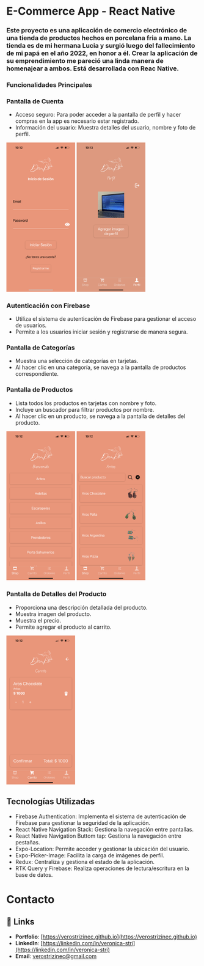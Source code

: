 # E-Commerce App - React Native

### Este proyecto es una aplicación de comercio electrónico de una tienda de productos hechos en porcelana fria a mano. La tienda es de mi hermana Lucia y surgió luego del fallecimiento de mi papá en el año 2022, en honor a él. Crear la aplicación de su emprendimiento me pareció una linda manera de homenajear a ambos. Está desarrollada con Reac Native.

### Funcionalidades Principales

### Pantalla de Cuenta
- Acceso seguro: Para poder acceder a la pantalla de perfil y hacer compras en la app es necesario estar registrado.
- Información del usuario: Muestra detalles del usuario, nombre y foto de perfil.

<img src="assets/img/dankoSesion.PNG" alt="Inicio de Sesión" width="180"/>
<img src="assets/img/dankoPerfil.PNG" alt="Perfil" width="180"/>


### Autenticación con Firebase

- Utiliza el sistema de autenticación de Firebase para gestionar el acceso de usuarios.
- Permite a los usuarios iniciar sesión y registrarse de manera segura.

### Pantalla de Categorías

- Muestra una selección de categorías en tarjetas.
- Al hacer clic en una categoría, se navega a la pantalla de productos correspondiente.


### Pantalla de Productos

- Lista todos los productos en tarjetas con nombre y foto.
- Incluye un buscador para filtrar productos por nombre.
- Al hacer clic en un producto, se navega a la pantalla de detalles del producto.

<img src="assets/img/dankoCategorias.PNG" alt="Categorías de Productos" width="180"/>
<img src="assets/img/dankoProductos.PNG" alt="Productos" width="180"/>

### Pantalla de Detalles del Producto

- Proporciona una descripción detallada del producto.
- Muestra imagen del producto.
- Muestra el precio.
- Permite agregar el producto al carrito.

<img src="assets/img/dankoProductosDetail.PNG" alt="Producto en Detalle" width="180"/>

## Tecnologías Utilizadas

- Firebase Authentication: Implementa el sistema de autenticación de Firebase para gestionar la seguridad de la aplicación.
- React Native Navigation Stack: Gestiona la navegación entre pantallas.
- React Native Navigation Buttom tap: Gestiona la navegación entre pestañas.
- Expo-Location: Permite acceder y gestionar la ubicación del usuario.
- Expo-Picker-Image: Facilita la carga de imágenes de perfil.
- Redux: Centraliza y gestiona el estado de la aplicación.
- RTK Query y Firebase: Realiza operaciones de lectura/escritura en la base de datos.

# Contacto

## 🔗 Links

- **Portfolio**: [https://verostrizinec.github.io](https://verostrizinec.github.io)
- **LinkedIn**: [https://linkedin.com/in/veronica-stri](https://linkedin.com/in/veronica-stri)
- **Email**: [verostrizinec@gmail.com](mailto:verostrizinec@gmail.com)




